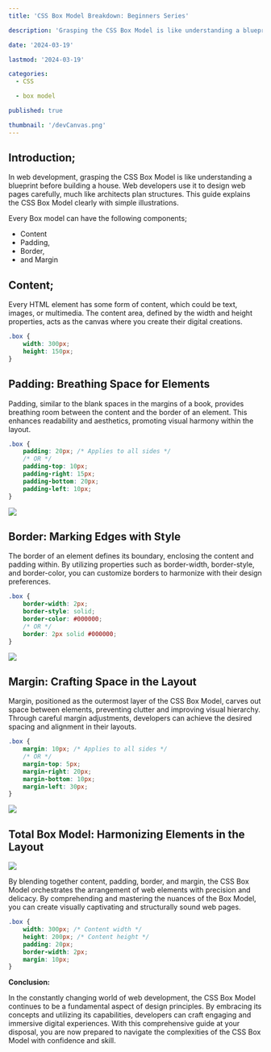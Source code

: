 ```yaml
---
title: 'CSS Box Model Breakdown: Beginners Series'

description: 'Grasping the CSS Box Model is like understanding a blueprint before building a house. Web developers use it to design web pages carefully, much like architects plan structures. This guide explains the CSS Box Model clearly with simple illustrations.'

date: '2024-03-19'

lastmod: '2024-03-19'

categories:
  - CSS

  - box model

published: true

thumbnail: '/devCanvas.png'
---
```


## Introduction;

In web development, grasping the CSS Box Model is like understanding a blueprint before building a house. Web developers use it to design web pages carefully, much like architects plan structures. This guide explains the CSS Box Model clearly with simple illustrations.

Every Box model can have the following components;

- Content
- Padding,
- Border,
- and Margin

## Content;

Every HTML element has some form of content, which could be text, images, or multimedia. The content area, defined by the width and height properties, acts as the canvas where you create their digital creations.

```css
.box {
	width: 300px;
	height: 150px;
}
```

## Padding: Breathing Space for Elements

Padding, similar to the blank spaces in the margins of a book, provides breathing room between the content and the border of an element. This enhances readability and aesthetics, promoting visual harmony within the layout.

```css
.box {
	padding: 20px; /* Applies to all sides */
	/* OR */
	padding-top: 10px;
	padding-right: 15px;
	padding-bottom: 20px;
	padding-left: 10px;
}
```

![](https://paper-attachments.dropboxusercontent.com/s_AE6E3F0768EB08A0015C014D841AE7646498242586BFC2CF83188F93E8A228FC_1710841162169_1.png)

## Border: Marking Edges with Style

The border of an element defines its boundary, enclosing the content and padding within. By utilizing properties such as border-width, border-style, and border-color, you can customize borders to harmonize with their design preferences.

```css
.box {
	border-width: 2px;
	border-style: solid;
	border-color: #000000;
	/* OR */
	border: 2px solid #000000;
}
```

![](https://paper-attachments.dropboxusercontent.com/s_AE6E3F0768EB08A0015C014D841AE7646498242586BFC2CF83188F93E8A228FC_1710841179859_2.png)

## Margin: Crafting Space in the Layout

Margin, positioned as the outermost layer of the CSS Box Model, carves out space between elements, preventing clutter and improving visual hierarchy. Through careful margin adjustments, developers can achieve the desired spacing and alignment in their layouts.

```css
.box {
	margin: 10px; /* Applies to all sides */
	/* OR */
	margin-top: 5px;
	margin-right: 20px;
	margin-bottom: 10px;
	margin-left: 30px;
}
```

![](https://paper-attachments.dropboxusercontent.com/s_AE6E3F0768EB08A0015C014D841AE7646498242586BFC2CF83188F93E8A228FC_1710841194107_3.png)

## Total Box Model: Harmonizing Elements in the Layout

![](https://paper-attachments.dropboxusercontent.com/s_AE6E3F0768EB08A0015C014D841AE7646498242586BFC2CF83188F93E8A228FC_1710841215983_4.png)

By blending together content, padding, border, and margin, the CSS Box Model orchestrates the arrangement of web elements with precision and delicacy. By comprehending and mastering the nuances of the Box Model, you can create visually captivating and structurally sound web pages.

```css
.box {
	width: 300px; /* Content width */
	height: 200px; /* Content height */
	padding: 20px;
	border-width: 2px;
	margin: 10px;
}
```

**Conclusion:**

In the constantly changing world of web development, the CSS Box Model continues to be a fundamental aspect of design principles. By embracing its concepts and utilizing its capabilities, developers can craft engaging and immersive digital experiences. With this comprehensive guide at your disposal, you are now prepared to navigate the complexities of the CSS Box Model with confidence and skill.
